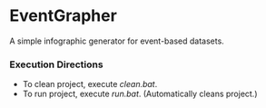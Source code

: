 # EventGrapher
A simple infographic generator for event-based datasets.


### Execution Directions
- To clean project, execute _clean.bat_.
- To run project, execute _run.bat_. (Automatically cleans project.)